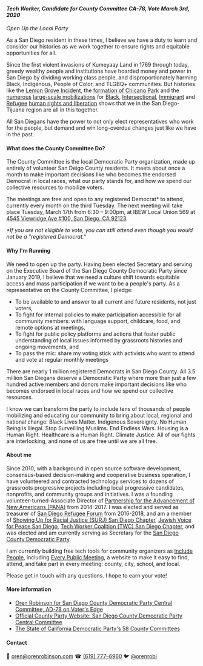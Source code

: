 #### *Tech Worker, Candidate for County Committee CA-78, Vote March 3rd, 2020*

*Open Up the Local Party*

As a San Diego resident in these times, I believe we have a duty to learn and consider our histories as we work together to ensure rights and equitable opportunities for all.

Since the first violent invasions of Kumeyaay Land in 1769 through today, greedy wealthy people and institutions have hoarded money and power in San Diego by dividing working class people, and disproportionately harming Black, Indigenous, People of Color, and TLGBQ+ communities. But histories like the [Lemon Grove Incident](https://www.wikiwand.com/en/Lemon_Grove_Incident), the [formation of Chicano Park](https://www.wikiwand.com/en/Chicano_Park) and the [numerous](https://www.wikiwand.com/en/2006_United_States_immigration_reform_protests) [large-scale mobilizations](https://www.wikiwand.com/en/Protests_against_Executive_Order_13769) for [Black](https://www.pslweb.org/san_diego_alton_philando), [Intersectional](https://www.m4bwsd.com/), [Immigrant](https://www.facebook.com/CloseConcentrationCampsSD/) and [Refugee](https://www.facebook.com/RRNSanDiego/) [human rights and liberation](https://www.espaciomigrante.org/) shows that we in the San Diego-Tijuana region are all in this together.

All San Diegans have the power to not only elect representatives who work for the people, but demand and win long-overdue changes just like we have in the past.

#### What does the County Committee Do?

The County Committee is the local Democratic Party organization, made up entirely of volunteer San Deigo County residents. It meets about once a month to make important decisions like who becomes the endorsed Democrat in local races, what our party stands for, and how we spend our collective resources to mobilize voters.

The meetings are free and open to any registered Democrat\* to attend, currently every month on the third Tuesday. The next meeting will take place Tuesday, March 17th from 6:30 – 9:00pm, at IBEW Local Union 569 at [4545 Viewridge Ave #100, San Diego, CA 92123](https://www.google.com/maps/dir//4545+Viewridge+Ave+STE+100,+San+Diego,+CA+92123/@32.823038,-117.1261668,17z/data=!4m8!4m7!1m0!1m5!1m1!1s0x80dbfe3484138ec9:0x5cdb4e9ff19f4cf4!2m2!1d-117.1239781!2d32.823038).

*\*If you are not elligible to vote, you can still attend even though you would not be a "registered Democrat."*

#### Why I'm Running

We need to open up the party. Having been elected Secretary and serving on the Executive Board of the San Diego County Democratic Party since January 2019, I believe that we need a culture shift towards equitable access and mass participation if we want to be a people's party. As a representative on the County Committee, I pledge:

- To be available to and answer to all current and future residents, not just voters,
- To fight for internal policies to make participation accessible for all community members: with language support, childcare, food, and remote options at meetings,
- To fight for public policy platforms and actions that foster public understanding of local issues informed by grassroots histories and ongoing movements, and
- To pass the mic: share my voting stick with activists who want to attend and vote at regular monthly meetings

There are nearly 1 million registered Democrats in San Diego County. All 3.5 million San Diegans deserve a Democratic Party where more than just a few hundred active members and donors make important decisions like who becomes endorsed in local races and how we spend our collective resources.

I know we can transform the party to include tens of thousands of people mobilizing and educating our community to bring about local, regional and national change: Black Lives Matter. Indigenous Sovereignty. No Human Being is Illegal. Stop Surveilling Muslims. End Endless Wars. Housing is a Human Right. Healthcare is a Human Right. Climate Justice. All of our fights are interlocking, and none of us are free until we are all free.

#### About me

Since 2010, with a background in open source software development, consensus-based decision-making and cooperative business operation, I have volunteered and contracted technology services to dozens of grassroots progressive projects including local progressive candidates, nonprofits, and community groups and initiatives. I was a founding volunteer-turned-Associate Director of [Partnership for the Advancement of New Americans (PANA)](https://www.panasd.org) from 2014-2017. I was elected and served as treasurer of [San Diego Refugee Forum](http://www.sdrefugeeforum.org/) from 2016-2018, and am a member of [Showing Up for Racial Justice (SURJ) San Diego Chapter](https://surjsandiego.org/), [Jewish Voice for Peace San Diego](https://www.jvpsandiego.org/), [Tech Worker Coalition (TWC) San Diego Chapter](https://www.meetup.com/TWCSanDiego), and was elected and am currently serving as Secretary for the [San Diego County Democratic Party](https://sdcdp.ngpvanhost.com/executive-board).

I am currently building free tech tools for community organizers as [Include People](https://www.patreon.com/includepeople), including [Every Public Meeting](https://www.everypublicmeeting.com), a website to make it easy to find, attend, and take part in every meeting: county, city, school, and local.

Please get in touch with any questions. I hope to earn your vote!

#### More information

- [Oren Robinson for San Diego County Democratic Party Central Committee, AD-78 on Voter's Edge](https://votersedge.org/en/ca/election/2020-03-03/san-diego-county/member-democratic-party-county-central-committee-assembly-district-78/oren-robinson)
- [Official County Party Website: San Diego County Democratic Party Central Committee](http://sddemocrats.org/central-committee)
- [The State of California Democratic Party's 58 County Committees](https://www.cadem.org/our-party/our-county-committees)

#### Contact

📧 [oren@orenrobinson.com](mailto:oren@orenrobinson.com) ☎ [(619) 777–6960](tel:16197776960) 🐦 [@orenrobi](https://twitter.com/orenrobi/)
